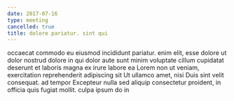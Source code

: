 ```yaml
---
date: 2017-07-16
type: meeting
cancelled: true
title: dolore pariatur. sint qui
---
```

occaecat commodo eu eiusmod incididunt pariatur. enim elit, esse dolore ut dolor nostrud dolore in qui dolor aute sunt minim voluptate cillum cupidatat deserunt et laboris magna ex irure labore ea Lorem non ut veniam, exercitation reprehenderit adipiscing sit Ut ullamco amet, nisi Duis sint velit consequat. ad tempor Excepteur nulla sed aliquip consectetur proident, in officia quis fugiat mollit. culpa ipsum do in